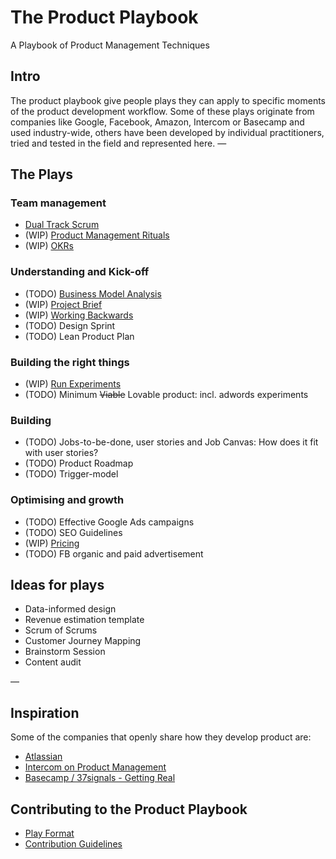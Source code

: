 # The Product Playbook
A Playbook of Product Management Techniques

## Intro
The product playbook give people plays they can apply to specific moments of the product development workflow. Some of these plays originate from companies like Google, Facebook, Amazon, Intercom or Basecamp and used industry-wide, others have been developed by individual practitioners, tried and tested in the field and represented here.
—

## The Plays
### Team management
* [Dual Track Scrum](/plays/dual-track-scrum.md)
* (WIP) [Product Management Rituals](/plays/product-management-rituals.md)
* (WIP) [OKRs](/plays/okr.md)

### Understanding and Kick-off
* (TODO) [Business Model Analysis](/plays/business-model-analysis.md)
* (WIP) [Project Brief](/plays/project-brief.md)
* (WIP) [Working Backwards](/plays/working-backwards.md)
* (TODO) Design Sprint
* (TODO) Lean Product Plan

### Building the right things
* (WIP) [Run Experiments](/plays/run-experiments.md)
* (TODO) Minimum ~~Viable~~ Lovable product: incl. adwords experiments

### Building
* (TODO) Jobs-to-be-done, user stories and Job Canvas: How does it fit with user stories?
* (TODO) Product Roadmap
* (TODO) Trigger-model

### Optimising and growth
* (TODO) Effective Google Ads campaigns
* (TODO) SEO Guidelines
* (WIP) [Pricing](/plays/pricing.md)
* (TODO) FB organic and paid advertisement

## Ideas for plays
* Data-informed design
* Revenue estimation template
* Scrum of Scrums
* Customer Journey Mapping
* Brainstorm Session
* Content audit

—
## Inspiration
Some of the companies that openly share how they develop product are:
* [Atlassian](https://www.atlassian.com/team-playbook/plays)
* [Intercom on Product Management](https://www.intercom.com/books/product-management)
* [Basecamp / 37signals - Getting Real](https://basecamp.com/about/books/Getting%20Real.pdf)


## Contributing to the Product Playbook
* [Play Format](/template.md)
* [Contribution Guidelines](/CONTRIBUTING.md)
